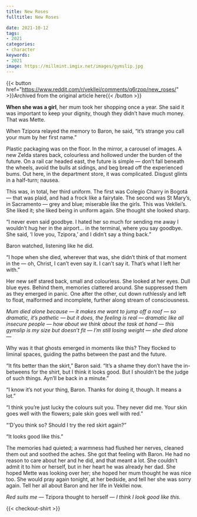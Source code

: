 ```yaml
---
title: New Roses
fulltitle: New Roses

date: 2021-10-12
tags:
- 2021
categories:
- character
keywords:
- 2021
image: https://millmint.imgix.net/images/gymslip.jpg
---
```

{{< button href="https://www.reddit.com/r/vekllei/comments/q6rzpp/new_roses/" >}}Archived from the original article here{{< /button >}}

**When she was a girl**, her mum took her shopping once a year. She said it was important to keep your dignity, though they didn’t have much money. That was Mette.

When Tzipora relayed the memory to Baron, he said, “it’s strange you call your mum by her first name.”

Plastic packaging was on the floor. In the mirror, a carousel of images. A new Zelda stares back, colourless and hollowed under the burden of the future. On a rail car headed east, the future is simple — don’t fall beneath the wheels, avoid the bulls at sidings, and beg bread off the experienced bums. Out here, in the department store, it was complicated. Disgust glints in a half-turn; nausea.

This was, in total, her third uniform. The first was Colegio Charry in Bogotá — that was plaid, and had a frock like a fairytale. The second was St Mary’s, in Sacramento — grey and blue; miserable like the girls. This was Vekllei’s. She liked it; she liked being in uniform again. She thought she looked sharp.

“I never even said goodbye. I hated her so much for sending me away I wouldn’t hug her in the airport… in the terminal, where you say goodbye. She said, ‘I love you, Tzipora,’ and I didn’t say a thing back.”

Baron watched, listening like he did.

“I hope when she died, wherever that was, she didn’t think of that moment in the — oh, Christ, I can’t even say it. I can’t say it. That’s what I left her with.”

Her new self stared back, small and colourless. She looked at her eyes. Dull blue eyes. Behind them, memories clattered around. She suppressed them as they emerged in panic. One after the other, cut down ruthlessly and left to float, malformed and incomplete, further along stream of consciousness.

*Mum died alone because — it makes me want to jump off a roof — so dramatic, it’s pathetic — but it does, the feeling is real — dramatic like all insecure people — how about we think about the task at hand — this gymslip is my size but doesn’t fit — I’m still losing weight — she died alone —*

Why was it that ghosts emerged in moments like this? They flocked to liminal spaces, guiding the paths between the past and the future.

“It fits better than the skirt,” Baron said. “It’s a shame they don’t have the in-betweens for the shirt, but I think it looks good. But I shouldn’t be the judge of such things. Ayn’ll be back in a minute.”

“I know it’s not your thing, Baron. Thanks for doing it, though. It means a lot.”

“I think you’re just lucky the colours suit you. They never did me. Your skin goes well with the flowers; pale skin goes well with red.”

“‘D’you think so? Should I try the red skirt again?”

“It looks good like this.”

The memories had quieted; a warmness had flushed her nerves, cleaned them out and soothed the aches. She got that feeling with Baron. He had no reason to care about her and he did, and that meant a lot. She couldn’t admit it to him or herself, but in her heart he was already her dad. She hoped Mette was looking over her; she hoped her mum thought he was nice too. She would pray again tonight, at her bedside, and tell her she was sorry again. Tell her all about Baron and her life in Vekllei now.

*Red suits me* — Tzipora thought to herself — *I think I look good like this.*

{{< checkout-shirt >}}
